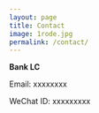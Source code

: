```yaml
---
layout: page
title: Contact
image: 1rode.jpg
permalink: /contact/
---
```


**Bank LC**

Email: xxxxxxxx

WeChat ID: xxxxxxxxx

